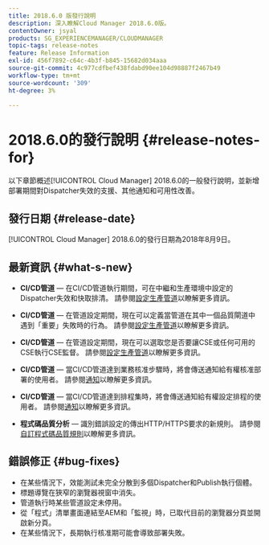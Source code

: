 ```yaml
---
title: 2018.6.0 版發行說明
description: 深入瞭解Cloud Manager 2018.6.0版。
contentOwner: jsyal
products: SG_EXPERIENCEMANAGER/CLOUDMANAGER
topic-tags: release-notes
feature: Release Information
exl-id: 456f7892-c64c-4b3f-b845-15682d034aaa
source-git-commit: 4c977cdfbef438fdabd90ee104d98887f2467b49
workflow-type: tm+mt
source-wordcount: '309'
ht-degree: 3%

---
```


# 2018.6.0的發行說明 {#release-notes-for}

以下章節概述[!UICONTROL Cloud Manager] 2018.6.0的一般發行說明，並新增部署期間對Dispatcher失效的支援、其他通知和可用性改善。

## 發行日期 {#release-date}

[!UICONTROL Cloud Manager] 2018.6.0的發行日期為2018年8月9日。

## 最新資訊 {#what-s-new}

* **CI/CD管道** — 在CI/CD管道執行期間，可在中繼和生產環境中設定的Dispatcher失效和快取排清。 請參閱[設定生產管道](/help/using/production-pipelines.md)以瞭解更多資訊。

* **CI/CD管道** — 在管道設定期間，現在可以定義當管道在其中一個品質閘道中遇到「重要」失敗時的行為。 請參閱[設定生產管道](/help/using/production-pipelines.md)以瞭解更多資訊。

* **CI/CD管道** — 在管道設定期間，現在可以選取您是否要讓CSE或任何可用的CSE執行CSE監督。 請參閱[設定生產管道](/help/using/production-pipelines.md)以瞭解更多資訊。

* **CI/CD管道** — 當CI/CD管道達到業務核准步驟時，將會傳送通知給有權核准部署的使用者。 請參閱[通知](/help/using/notifications.md)以瞭解更多資訊。

* **CI/CD管道** — 當CI/CD管道達到排程集時，將會傳送通知給有權設定排程的使用者。 請參閱[通知](/help/using/notifications.md)以瞭解更多資訊。

* **程式碼品質分析** — 識別錯誤設定的傳出HTTP/HTTPS要求的新規則。 請參閱[自訂程式碼品質規則](/help/using/custom-code-quality-rules.md)以瞭解更多資訊。

## 錯誤修正 {#bug-fixes}

* 在某些情況下，效能測試未完全分散到多個Dispatcher和Publish執行個體。
* 標題導覽在狹窄的瀏覽器視窗中消失。
* 管道執行時某些管道設定未停用。
* 從「程式」清單畫面連結至AEM和「監視」時，已取代目前的瀏覽器分頁並開啟新分頁。
* 在某些情況下，長期執行核准期可能會導致部署失敗。
